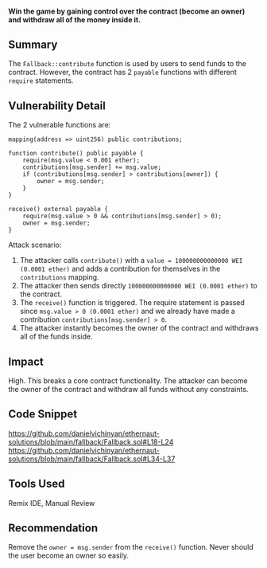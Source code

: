 #### Win the game by gaining control over the contract (become an owner) and withdraw all of the money inside it.

## Summary
The `Fallback::contribute` function is used by users to send funds to the contract. However, the contract has 2 `payable` functions with different `require` statements.

## Vulnerability Detail
The 2 vulnerable functions are:
```solidity
mapping(address => uint256) public contributions;

function contribute() public payable {
    require(msg.value < 0.001 ether);
    contributions[msg.sender] += msg.value;
    if (contributions[msg.sender] > contributions[owner]) {
        owner = msg.sender;
    }
}

receive() external payable {
    require(msg.value > 0 && contributions[msg.sender] > 0);
    owner = msg.sender;
}
```

Attack scenario:
1. The attacker calls `contribute()` with a `value = 100000000000000 WEI (0.0001 ether)` and adds a contribution for themselves in the `contributions` mapping.
2. The attacker then sends directly `100000000000000 WEI (0.0001 ether)` to the contract.
3. The `receive()` function is triggered. The require statement is passed since `msg.value > 0 (0.0001 ether)` and we already have made a contribution `contributions[msg.sender] > 0`.
4. The attacker instantly becomes the owner of the contract and withdraws all of the funds inside.

## Impact
High. This breaks a core contract functionality. The attacker can become the owner of the contract and withdraw all funds without any constraints.

## Code Snippet
https://github.com/danielvichinyan/ethernaut-solutions/blob/main/fallback/Fallback.sol#L18-L24
https://github.com/danielvichinyan/ethernaut-solutions/blob/main/fallback/Fallback.sol#L34-L37

## Tools Used
Remix IDE, Manual Review

## Recommendation
Remove the `owner = msg.sender` from the `receive()` function. Never should the user become an owner so easily.
